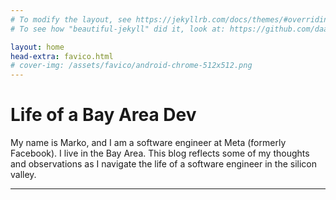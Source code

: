 ```yaml
---
# To modify the layout, see https://jekyllrb.com/docs/themes/#overriding-theme-defaults
# To see how "beautiful-jekyll" did it, look at: https://github.com/daattali/beautiful-jekyll/

layout: home
head-extra: favico.html
# cover-img: /assets/favico/android-chrome-512x512.png
---
```


# Life of a Bay Area Dev

My name is Marko, and I am a software engineer at Meta (formerly Facebook).
I live in the Bay Area. This blog reflects some of my thoughts and observations as I navigate the
life of a software engineer in the silicon valley.

---
